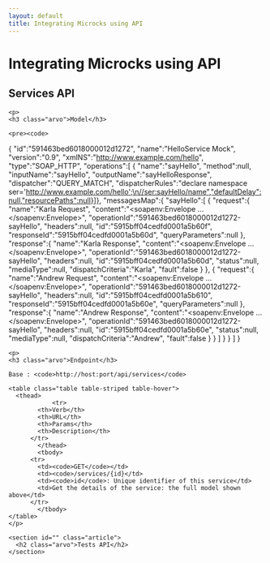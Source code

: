 ```yaml
---
layout: default
title: Integrating Microcks using API
---
```


<div class="content">
	<div class="jumbotron clearfix">
		<div class="container">
       <h1 class="page-title arvo">Integrating Microcks using API</h1>
    </div>
	</div>
  <div class="container">
  <section id="" class="article">
    <h2 class="arvo">Services API</h2>

    <p>
    <h3 class="arvo">Model</h3>

    <pre><code>
{
	"id":"591463bed6018000012d1272",
	"name":"HelloService Mock",
	"version":"0.9",
	"xmlNS":"http://www.example.com/hello",
	"type":"SOAP_HTTP",
	"operations":[
		{
			"name":"sayHello",
			"method":null,
			"inputName":"sayHello",
			"outputName":"sayHelloResponse",
			"dispatcher":"QUERY_MATCH",
			"dispatcherRules":"declare namespace ser='http://www.example.com/hello';\n//ser:sayHello/name","defaultDelay":null,"resourcePaths":null}]},
			"messagesMap":{
				"sayHello":[
					{
						"request":{
							"name":"Karla Request",
							"content":"<soapenv:Envelope ...</soapenv:Envelope>",
							"operationId":"591463bed6018000012d1272-sayHello",
							"headers":null,
							"id":"5915bff04cedfd0001a5b60f",
							"responseId":"5915bff04cedfd0001a5b60d",
							"queryParameters":null
						},
						"response":{
							"name":"Karla Response",
							"content":"<soapenv:Envelope ...</soapenv:Envelope>",
							"operationId":"591463bed6018000012d1272-sayHello",
							"headers":null,
							"id":"5915bff04cedfd0001a5b60d",
							"status":null,
							"mediaType":null,
							"dispatchCriteria":"Karla",
							"fault":false
						}
					},
					{
						"request":{
							"name":"Andrew Request",
							"content":"<soapenv:Envelope ...</soapenv:Envelope>",
							"operationId":"591463bed6018000012d1272-sayHello",
							"headers":null,
							"id":"5915bff04cedfd0001a5b610",
							"responseId":"5915bff04cedfd0001a5b60e",
							"queryParameters":null
						},
						"response":{
							"name":"Andrew Response",
							"content":"<soapenv:Envelope ...</soapenv:Envelope>",
							"operationId":"591463bed6018000012d1272-sayHello",
							"headers":null,
							"id":"5915bff04cedfd0001a5b60e",
							"status":null,
							"mediaType":null,
							"dispatchCriteria":"Andrew",
							"fault":false
						}
					}
				]
			}
		}
	]
}
    </code></pre>
    </p>

    <p>
    <h3 class="arvo">Endpoint</h3>

    Base : <code>http://host:port/api/services</code>

    <table class="table table-striped table-hover">
      <thead>
				<tr>
	        <th>Verb</th>
	        <th>URL</th>
	        <th>Params</th>
	        <th>Description</th>
	      </tr>
			</thead>
			<tbody>
	      <tr>
	        <td><code>GET</code></td>
	        <td><code>/services/{id}</td>
	        <td><code>id</code>: Unique identifier of this service</td>
	        <td>Get the details of the service: the full model shown above</td>
	      </tr>
			</tbody>
    </table>
    </p>
  </section>

    <section id="" class="article">
      <h2 class="arvo">Tests API</h2>
    </section>
  </div>
</div>
